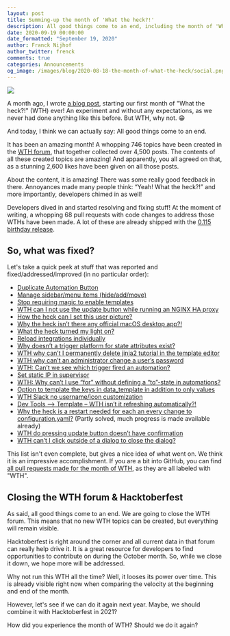 ```yaml
---
layout: post
title: Summing-up the month of 'What the heck?!'
description: All good things come to an end, including the month of 'What the heck?!'. So, how was this first edition?
date: 2020-09-19 00:00:00
date_formatted: "September 19, 2020"
author: Franck Nijhof
author_twitter: frenck
comments: true
categories: Announcements
og_image: /images/blog/2020-08-18-the-month-of-what-the-heck/social.png
---
```


<a href='https://community.home-assistant.io/c/what-the-heck/52'><img src='/images/blog/2020-08-18-the-month-of-what-the-heck/social.png' class='no-shadow'></a>

A month ago, I wrote [a blog post][kickoff], starting our first month of
"What the heck?!" (WTH) ever! An experiment and without any expectations,
as we never had done anything like this before. But WTH, why not. 😁

And today, I think we can actually say: All good things come to an end.

It has been an amazing month! A whopping 746 topics have been created in the
[WTH forum][forum], that together collected over 4,500 posts. The contents of
all these created topics are amazing! And apparently, you all agreed on that,
as a stunning 2,600 likes have been given on all those posts.

About the content, it is amazing! There was some really good feedback in there.
Annoyances made many people think: “Yeah! What the heck?!” and more importantly,
developers chimed in as well!

Developers dived in and started resolving and fixing stuff! At the moment
of writing, a whopping 68 pull requests with code changes to address those WTHs
have been made. A lot of these are already shipped with the [0.115 birthday
release][release].

## So, what was fixed?

Let's take a quick peek at stuff that was reported and fixed/addressed/improved
(in no particular order):

- [Duplicate Automation Button](https://community.home-assistant.io/t/duplicate-automation-button/219646)
- [Manage sidebar/menu items (hide/add/move)](https://community.home-assistant.io/t/manage-sidebar-menu-items-hide-add-move/219476)
- [Stop requiring magic to enable templates](https://community.home-assistant.io/t/stop-requiring-magic-to-enable-templates/219523)
- [WTH can I not use the update button while running an NGINX HA proxy](https://community.home-assistant.io/t/wth-can-i-not-use-the-update-button-while-running-an-nginx-ha-proxy/221061)
- [How the heck can I set this user picture?](https://community.home-assistant.io/t/how-the-heck-can-i-set-this-user-picture/219511)
- [Why the heck isn’t there any official macOS desktop app?!](https://community.home-assistant.io/t/why-the-heck-isnt-there-any-official-macos-desktop-app/221014)
- [What the heck turned my light on?](https://community.home-assistant.io/t/what-the-heck-turned-my-light-on/219488)
- [Reload integrations individually](https://community.home-assistant.io/t/reload-integrations-indiviudally/220478)
- [Why doesn’t a trigger platform for state attributes exist?](https://community.home-assistant.io/t/why-doesnt-a-trigger-platform-for-state-attributes-exist/219651)
- [WTH why can’t I permanently delete jinja2 tutorial in the template editor](https://community.home-assistant.io/t/wth-why-cant-i-permanently-delete-jinja2-tutorial-in-the-template-editor/220486)
- [WTH why can’t an administrator change a user’s password](https://community.home-assistant.io/t/wth-why-cant-an-administrator-change-a-users-password/219971)
- [WTH: Can’t we see which trigger fired an automation?](https://community.home-assistant.io/t/wth-cant-we-see-which-trigger-fired-an-automation/220888)
- [Set static IP in supervisor](https://community.home-assistant.io/t/set-static-ip-in-supervisor/219780)
- [WTH: Why can’t I use “for” without defining a “to”-state in automations?](https://community.home-assistant.io/t/wth-why-can-t-i-use-for-without-defining-a-to-state-in-automations/222137)
- [Option to template the keys in data_template in addition to only values](https://community.home-assistant.io/t/option-to-template-the-keys-in-data-template-in-addition-to-only-values/219513)
- [WTH Slack no username/icon customization](https://community.home-assistant.io/t/wth-slack-no-username-icon-customization/220227)
- [Dev Tools –> Template – WTH isn’t it refreshing automatically?!](https://community.home-assistant.io/t/dev-tools-template-wth-isnt-it-refreshing-automatically/219542)
- [Why the heck is a restart needed for each an every change to configuration.yaml?](https://community.home-assistant.io/t/why-the-heck-is-a-restart-needed-for-each-an-every-change-to-configuration-yaml/219630) (Partly solved, much progress is made available already)
- [WTH do pressing update button doesn’t have confirmation](https://community.home-assistant.io/t/wth-do-pressing-update-button-doesnt-have-confirmation/219628)
- [WTH can’t I click outside of a dialog to close the dialog?](https://community.home-assistant.io/t/wth-cant-i-click-outside-of-a-dialog-to-close-the-dialog/222756)

This list isn't even complete, but gives a nice idea of what went on. We think
it is an impressive accomplishment. If you are a bit into GitHub, you can find
[all pull requests made for the month of WTH][prs], as they are all labeled
with "WTH".

## Closing the WTH forum & Hacktoberfest

As said, all good things come to an end. We are going to close the WTH forum.
This means that no new WTH topics can be created, but everything will remain
visible.

Hacktoberfest is right around the corner and all current data in that forum
can really help drive it. It is a great resource for developers to find
opportunities to contribute on during the October month. So, while we close
it down, we hope more will be addressed.

Why not run this WTH all the time? Well, it looses its power over time. This is
already visible right now when comparing the velocity at the beginning and end
of the month.

However, let's see if we can do it again next year. Maybe, we should combine
it with Hacktoberfest in 2021?

How did you experience the month of WTH? Should we do it again?

[forum]: https://community.home-assistant.io/c/what-the-heck/52
[hacktoberfest]: https://hacktoberfest.digitalocean.com
[kickoff]: /blog/2020/08/18/the-month-of-what-the-heck/
[prs]: https://github.com/search?o=desc&q=org%3Ahome-assistant+label%3AWTH+is%3Apr&s=created&type=Issues
[release]: /blog/2020/09/17/release-115/
